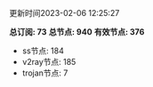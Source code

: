更新时间2023-02-06 12:25:27

**总订阅: 73**
**总节点: 940**
**有效节点: 376**
- ss节点: 184
- v2ray节点: 185
- trojan节点: 7
